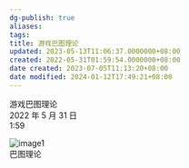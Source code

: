```yaml
---
dg-publish: true
aliases: 
tags: 
title: 游戏巴图理论
updated: 2023-05-13T11:06:37.0000000+08:00
created: 2022-05-31T01:59:54.0000000+08:00
date created: 2023-07-05T11:13:20+08:00
date modified: 2024-01-12T17:49:21+08:00
---
```


游戏巴图理论  
2022 年 5 月 31 日  
1:59

![image1](/img/user/resources/attachments/image1-10.jpg)  
巴图理论
